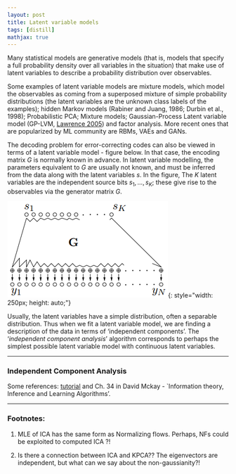 ```yaml
---
layout: post
title: Latent variable models
tags: [distill]
mathjax: true
---
```


Many statistical models are generative models (that is, models that specify a full probability density over all variables in the situation) that make use of latent variables to describe a probability distribution over observables.

Some examples of latent variable models are mixture models, which model the observables as coming from a superposed mixture of simple probability distributions (the latent variables are the unknown class labels of the examples); hidden Markov models (Rabiner and Juang, 1986; Durbin et al., 1998); Probabilistic PCA; Mixture models; Gaussian-Process Latent variable model (GP-LVM, [Lawrence 2005](https://papers.nips.cc/paper/2540-gaussian-process-latent-variable-models-for-visualisation-of-high-dimensional-data.pdf)) and factor analysis. More recent ones that are popularized by ML community are RBMs, VAEs and GANs.

The decoding problem for error-correcting codes can also be viewed in terms of a latent variable model - figure below. In that case, the encoding matrix $G$ is normally known in advance. In latent variable modelling, the parameters equivalent to $G$ are usually not known, and must be inferred from the data along with the latent variables $s$. In the figure, The $K$ latent variables are the independent source bits $s_1, \dots , s_K$; these give rise to the observables via the generator matrix $G$.

![](/photos/latent_var.PNG){: style="width: 250px; height: auto;"}

Usually, the latent variables have a simple distribution, often a separable distribution. Thus when we fit a latent variable model, we are finding a description of the data in terms of ‘independent components’. The ‘_independent component analysis_’ algorithm corresponds to perhaps the simplest possible latent variable model with continuous latent variables.

---

### Independent Component Analysis

Some references: [tutorial](/post/latent-variable-models/) and  Ch. 34 in David Mckay - `Information theory, Inference and Learning Algorithms’.

---

### Footnotes:
1. MLE of ICA has the same form as Normalizing flows. Perhaps, NFs could be exploited to computed ICA ?!

2. Is there a connection between ICA and KPCA?? The eigenvectors are independent, but what can we say about the non-gaussianity?!

